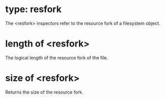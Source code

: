 # type: resfork

The &lt;resfork&gt; inspectors refer to the resource fork of a filesystem object.

# length of &lt;resfork&gt;

The logical length of the resource fork of the file.

# size of &lt;resfork&gt;

Returns the size of the resource fork.
